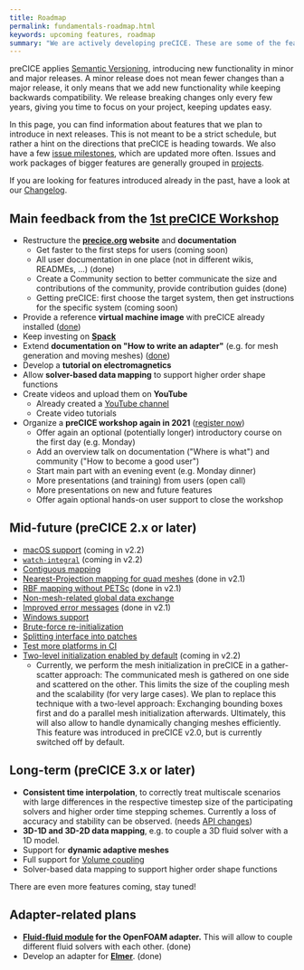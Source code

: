```yaml
---
title: Roadmap
permalink: fundamentals-roadmap.html
keywords: upcoming features, roadmap
summary: "We are actively developing preCICE. These are some of the features you can expect in the future."
---
```


preCICE applies [Semantic Versioning](https://semver.org/), introducing new functionality in minor and major releases. A minor release does not mean fewer changes than a major release, it only means that we add new functionality while keeping backwards compatibility. We release breaking changes only every few years, giving you time to focus on your project, keeping updates easy.

In this page, you can find information about features that we plan to introduce in next releases. This is not meant to be a strict schedule, but rather a hint on the directions that preCICE is heading towards. We also have a few [issue milestones](https://github.com/precice/precice/milestones), which are updated more often. Issues and work packages of bigger features are generally grouped in [projects](https://github.com/precice/precice/projects).

If you are looking for features introduced already in the past, have a look at our [Changelog](https://github.com/precice/precice/blob/develop/CHANGELOG.md).

## Main feedback from the [1st preCICE Workshop](https://precice.discourse.group/t/precice-workshop-2020-updates/40/7)

- Restructure the **[precice.org](https://precice.org/) website** and **documentation**
  - Get faster to the first steps for users (coming soon)
  - All user documentation in one place (not in different wikis, READMEs, ...) (done)
  - Create a Community section to better communicate the size and contributions of the community, provide contribution guides (done)
  - Getting preCICE: first choose the target system, then get instructions for the specific system (coming soon)
- Provide a reference **virtual machine image** with preCICE already installed ([done](https://github.com/precice/vm))
- Keep investing on **[Spack](https://github.com/precice/precice/wiki/preCICE-with-Spack)**
- Extend **documentation on "How to write an adapter"** (e.g. for mesh generation and moving meshes) ([done](couple-your-code-overview.html))
- Develop a **tutorial on electromagnetics**
- Allow **solver-based data mapping** to support higher order shape functions
- Create videos and upload them on **YouTube**
  - Already created a [YouTube channel](https://www.youtube.com/c/preCICECoupling/)
  - Create video tutorials
- Organize a **preCICE workshop again in 2021** ([register now](precice-workshop-2021.html))
  - Offer again an optional (potentially longer) introductory course on the first day (e.g. Monday)
  - Add an overview talk on documentation ("Where is what") and community ("How to become a good user")
  - Start main part with an evening event (e.g. Monday dinner)
  - More presentations (and training) from users (open call)
  - More presentations on new and future features
  - Offer again optional hands-on user support to close the workshop

## Mid-future (preCICE 2.x or later)

- [macOS support](https://github.com/precice/precice/issues/519) (coming in v2.2)
- [`watch-integral`](https://github.com/precice/precice/issues/342) (coming in v2.2)
- [Contiguous mapping](https://github.com/precice/precice/issues/489)
- [Nearest-Projection mapping for quad meshes](https://github.com/precice/precice/issues/153) (done in v2.1)
- [RBF mapping without PETSc](https://github.com/precice/precice/issues/718) (done in v2.1)
- [Non-mesh-related global data exchange](https://github.com/precice/precice/issues/202)
- [Improved error messages](https://github.com/precice/precice/issues/698) (done in v2.1)
- [Windows support](https://github.com/precice/precice/issues/200)
- [Brute-force re-initialization](https://github.com/precice/precice/issues/225)
- [Splitting interface into patches](https://github.com/precice/precice/issues/374)
- [Test more platforms in CI](https://github.com/precice/precice/issues/713#issuecomment-614500090)
- [Two-level initialization enabled by default](https://github.com/precice/precice/issues/633) (coming in v2.2)
  - Currently, we perform the mesh initialization in preCICE in a gather-scatter approach: The communicated mesh is gathered on one side and scattered on the other. This limits the size of the coupling mesh and the scalability (for very large cases). We plan to replace this technique with a two-level approach: Exchanging bounding boxes first and do a parallel mesh initialization afterwards. Ultimately, this will also allow to handle dynamically changing meshes efficiently. This feature was introduced in preCICE v2.0, but is currently switched off by default.

## Long-term (preCICE 3.x or later)

- **Consistent time interpolation**, to correctly treat multiscale scenarios with large differences in the respective timestep size of the participating solvers and higher order time stepping schemes. Currently a loss of accuracy and stability can be observed. (needs [API changes](https://github.com/precice/precice/issues/133))
- **3D-1D and 3D-2D data mapping**, e.g. to couple a 3D fluid solver with a 1D model.  
- Support for **dynamic adaptive meshes**
- Full support for [Volume coupling](https://github.com/precice/precice/issues/468)
- Solver-based data mapping to support higher order shape functions

There are even more features coming, stay tuned!

## Adapter-related plans

- **[Fluid-fluid module](https://github.com/precice/openfoam-adapter/issues/60) for the OpenFOAM adapter.** This will allow to couple different fluid solvers with each other. (done)
- Develop an adapter for **[Elmer](https://www.csc.fi/web/elmer)**. (done)
